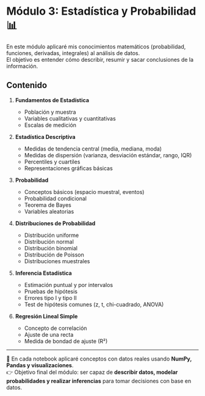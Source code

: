 # Módulo 3: Estadística y Probabilidad 📊

En este módulo aplicaré mis conocimientos matemáticos (probabilidad, funciones, derivadas, integrales) al análisis de datos.  
El objetivo es entender cómo describir, resumir y sacar conclusiones de la información.

## Contenido

1. **Fundamentos de Estadística**
   - Población y muestra
   - Variables cualitativas y cuantitativas
   - Escalas de medición

2. **Estadística Descriptiva**
   - Medidas de tendencia central (media, mediana, moda)
   - Medidas de dispersión (varianza, desviación estándar, rango, IQR)
   - Percentiles y cuartiles
   - Representaciones gráficas básicas

3. **Probabilidad**
   - Conceptos básicos (espacio muestral, eventos)
   - Probabilidad condicional
   - Teorema de Bayes
   - Variables aleatorias

4. **Distribuciones de Probabilidad**
   - Distribución uniforme
   - Distribución normal
   - Distribución binomial
   - Distribución de Poisson
   - Distribuciones muestrales

5. **Inferencia Estadística**
   - Estimación puntual y por intervalos
   - Pruebas de hipótesis
   - Errores tipo I y tipo II
   - Test de hipótesis comunes (z, t, chi-cuadrado, ANOVA)

6. **Regresión Lineal Simple**
   - Concepto de correlación
   - Ajuste de una recta
   - Medida de bondad de ajuste (R²)

---

📌 En cada notebook aplicaré conceptos con datos reales usando **NumPy, Pandas y visualizaciones**.  
👉 Objetivo final del módulo: ser capaz de **describir datos, modelar probabilidades y realizar inferencias** para tomar decisiones con base en datos.

